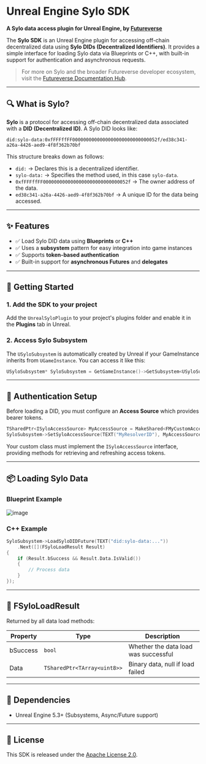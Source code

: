 # Unreal Engine Sylo SDK

**A Sylo data access plugin for Unreal Engine, by [Futureverse](https://www.futureverse.com)**

The **Sylo SDK** is an Unreal Engine plugin for accessing off-chain decentralized data using **Sylo DIDs (Decentralized Identifiers)**. It provides a simple interface for loading Sylo data via Blueprints or C++, with built-in support for authentication and asynchronous requests.

> For more on Sylo and the broader Futureverse developer ecosystem, visit the [Futureverse Documentation Hub](https://docs.futureverse.com).

---

## 🔍 What is Sylo?

**Sylo** is a protocol for accessing off-chain decentralized data associated with a **DID (Decentralized ID)**. A Sylo DID looks like:

```
did:sylo-data:0xfFFFffFF0000000000000000000000000000052f/ed38c341-a26a-4426-aed9-4f8f362b70bf
```

This structure breaks down as follows:

- `did:` → Declares this is a decentralized identifier.
- `sylo-data:` → Specifies the method used, in this case `sylo-data`.
- `0xfFFFffFF0000000000000000000000000000052f` → The owner address of the data.
- `ed38c341-a26a-4426-aed9-4f8f362b70bf` → A unique ID for the data being accessed.

---

## ✨ Features

- ✅ Load Sylo DID data using **Blueprints** or **C++**
- ✅ Uses a **subsystem** pattern for easy integration into game instances
- ✅ Supports **token-based authentication**
- ✅ Built-in support for **asynchronous Futures** and **delegates**

---

## 🔧 Getting Started

### 1. Add the SDK to your project

Add the `UnrealSyloPlugin` to your project's plugins folder and enable it in the **Plugins** tab in Unreal.

### 2. Access Sylo Subsystem

The `USyloSubsystem` is automatically created by Unreal if your GameInstance inherits from `UGameInstance`. You can access it like this:

```cpp
USyloSubsystem* SyloSubsystem = GetGameInstance()->GetSubsystem<USyloSubsystem>();
```

---

## 🔐 Authentication Setup

Before loading a DID, you must configure an **Access Source** which provides bearer tokens.

```cpp
TSharedPtr<ISyloAccessSource> MyAccessSource = MakeShared<FMyCustomAccessSource>();
SyloSubsystem->SetSyloAccessSource(TEXT("MyResolverID"), MyAccessSource);
```

Your custom class must implement the `ISyloAccessSource` interface, providing methods for retrieving and refreshing access tokens.

---

## 📦 Loading Sylo Data

### Blueprint Example

![image](https://github.com/user-attachments/assets/eab3c5ca-38d9-42e0-bf64-9f05b9e31964)

### C++ Example

```cpp
SyloSubsystem->LoadSyloDIDFuture(TEXT("did:sylo-data:..."))
	.Next([](FSyloLoadResult Result)
{
	if (Result.bSuccess && Result.Data.IsValid())
	{
		// Process data
	}
});
```

---

## 📘 FSyloLoadResult

Returned by all data load methods:

| Property | Type                     | Description                            |
|----------|--------------------------|----------------------------------------|
| bSuccess | `bool`                   | Whether the data load was successful   |
| Data     | `TSharedPtr<TArray<uint8>>` | Binary data, null if load failed        |

---

## 🧩 Dependencies

- Unreal Engine 5.3+ (Subsystems, Async/Future support)

---

## 📄 License

This SDK is released under the [Apache License 2.0](https://www.apache.org/licenses/LICENSE-2.0).
